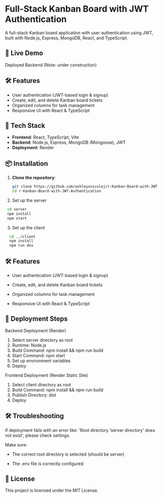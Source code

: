 # Full-Stack Kanban Board with JWT Authentication

A full-stack Kanban board application with user authentication using JWT, built with Node.js, Express, MongoDB, React, and TypeScript.

## 🚀 Live Demo
Deployed Backend (Note: under construction)

## 🛠️ Features
- User authentication (JWT-based login & signup)
- Create, edit, and delete Kanban board tickets
- Organized columns for task management
- Responsive UI with React & TypeScript

## 📂 Tech Stack
- **Frontend**: React, TypeScript, Vite
- **Backend**: Node.js, Express, MongoDB (Mongoose), JWT
- **Deployment**: Render

## 📦 Installation

1. **Clone the repository**:
   ```sh
   git clone https://github.com/ashleyxnicolej/r-Kanban-Board-with-JWT-Authentication.git
   cd r-Kanban-Board-with-JWT-Authentication

2. Set up the server
  ```sh
   cd server
   npm install
   npm start
  ```
3. Set up the client 
 ```sh
   cd ../client
   npm install
   npm run dev
 ```

## 🛠️ Features
- User authentication (JWT-based login & signup)
  
- Create, edit, and delete Kanban board tickets
  
- Organized columns for task management
  
- Responsive UI with React & TypeScript


## 🚀 Deployment Steps
Backend Deployment (Render)
1. Select server directory as root
2. Runtime: Node.js
3. Build Command: npm install && npm run build
4. Start Command: npm start
5. Set up environment variables
6. Deploy
    
Frontend Deployment (Render Static Site)
1. Select client directory as root
2. Build Command: npm install && npm run build
3. Publish Directory: dist
4. Deploy

## 🛠️ Troubleshooting
If deployment fails with an error like: 'Root directory 'server directory' does not exist', please check settings.

Make sure:
- The correct root directory is selected (should be server)

- The .env file is correctly configured

## 📜 License
This project is licensed under the MIT License.

